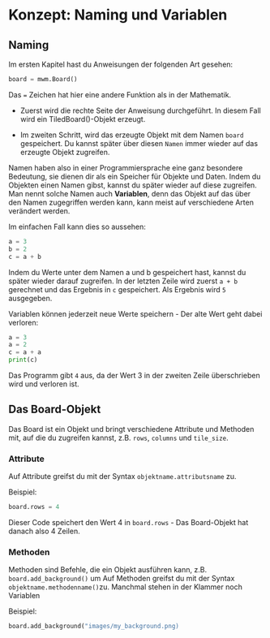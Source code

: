 # Konzept: Naming und Variablen

## Naming

Im ersten Kapitel hast du Anweisungen der folgenden Art gesehen:

``` python
board = mwm.Board()
```

Das `=` Zeichen hat hier eine andere Funktion als in der Mathematik. 

* Zuerst wird die rechte Seite der Anweisung durchgeführt. In diesem Fall wird ein TiledBoard()-Objekt erzeugt.

* Im zweiten Schritt, wird das erzeugte Objekt mit dem Namen `board` gespeichert. Du kannst später über diesen `Namen` immer wieder auf das erzeugte Objekt zugreifen.

Namen haben also in einer Programmiersprache eine ganz besondere Bedeutung, sie dienen dir als ein Speicher für Objekte und Daten. Indem du Objekten einen Namen gibst, kannst du später wieder auf diese zugreifen. Man nennt solche Namen auch **Variablen**, denn das Objekt auf das über den Namen zugegriffen werden kann, kann meist auf verschiedene Arten verändert werden.

Im einfachen Fall kann dies so aussehen:

``` python
a = 3
b = 2
c = a + b
```

Indem du Werte unter dem Namen a und b gespeichert hast, kannst du später wieder darauf zugreifen. In der letzten Zeile wird zuerst `a + b` gerechnet und das Ergebnis in `c` gespeichert. Als Ergebnis wird `5` ausgegeben.

Variablen können jederzeit neue Werte speichern - Der alte Wert geht dabei verloren:

``` python
a = 3
a = 2
c = a + a
print(c)
```

Das Programm gibt `4` aus, da der Wert 3 in der zweiten Zeile überschrieben wird und verloren ist.

## Das Board-Objekt

Das Board ist ein Objekt und bringt verschiedene Attribute und Methoden mit, 
auf die du zugreifen kannst, z.B. `rows`, `columns` und `tile_size`.

### Attribute

Auf Attribute greifst du mit der Syntax `objektname.attributsname` zu.

Beispiel: 

``` python
board.rows = 4
```

Dieser Code speichert den Wert 4 in `board.rows` - Das Board-Objekt hat danach also 4 Zeilen.

### Methoden

Methoden sind Befehle, die ein Objekt ausführen kann, z.B. `board.add_background()` um 
Auf Methoden greifst du mit der Syntax  `objektname.methodenname()`zu. Manchmal stehen in der Klammer noch Variablen

Beispiel:

``` python
board.add_background("images/my_background.png)
```

